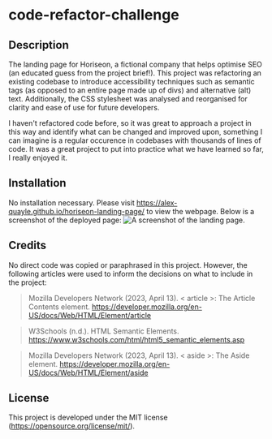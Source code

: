 # code-refactor-challenge

## Description

The landing page for Horiseon, a fictional company that helps optimise SEO (an educated guess from the project brief!). This project was refactoring an existing codebase to introduce accessibility techniques such as semantic tags (as opposed to an entire page made up of divs) and alternative (alt) text. Additionally, the CSS stylesheet was analysed and reorganised for clarity and ease of use for future developers.

I haven't refactored code before, so it was great to approach a project in this way and identify what can be changed and improved upon, something I can imagine is a regular occurence in codebases with thousands of lines of code. It was a great project to put into practice what we have learned so far, I really enjoyed it.

## Installation

No installation necessary. Please visit https://alex-quayle.github.io/horiseon-landing-page/ to view the webpage. Below is a screenshot of the deployed page:
![A screenshot of the landing page.](./assets/deployed-page.png "Horiseon Landing Page")

## Credits

No direct code was copied or paraphrased in this project. However, the following articles were used to inform the decisions on what to include in the project:

> Mozilla Developers Network (2023, April 13). < article >: The Article Contents element. https://developer.mozilla.org/en-US/docs/Web/HTML/Element/article

> W3Schools (n.d.). HTML Semantic Elements. https://www.w3schools.com/html/html5_semantic_elements.asp

> Mozilla Developers Network (2023, April 13). < aside >: The Aside element. https://developer.mozilla.org/en-US/docs/Web/HTML/Element/aside


## License

This project is developed under the MIT license (https://opensource.org/license/mit/).


